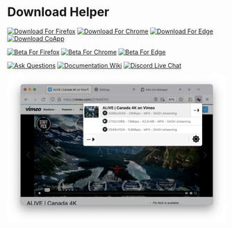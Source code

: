 # Download Helper

[![Download For Firefox](https://img.shields.io/amo/dw/video-downloadhelper?label=Download%20For%20Firefox&labelColor=red&logo=Firefox&logoColor=white)](https://addons.mozilla.org/firefox/addon/video-downloadhelper) [![Download For Chrome](https://img.shields.io/chrome-web-store/users/lmjnegcaeklhafolokijcfjliaokphfk?logo=googlechrome&logoColor=white&labelColor=blue&label=Download%20For%20Chrome)](https://chrome.google.com/webstore/detail/video-downloadhelper/lmjnegcaeklhafolokijcfjliaokphfk) [![Download For Edge](https://img.shields.io/badge/Download_For_Edge-purple?logo=microsoftedge&logoColor=white)](https://microsoftedge.microsoft.com/addons/detail/video-downloadhelper/jmkaglaafmhbcpleggkmaliipiilhldn) [![Download CoApp](https://img.shields.io/badge/download-coapp-orange?logoColor=orange)](https://www.downloadhelper.net/install-coapp-v2)

[![Beta For Firefox](https://img.shields.io/badge/Beta_For_Firefox-red?logo=firefox&logoColor=white)](https://www.downloadhelper.net/firefox/betas) [![Beta For Chrome](https://img.shields.io/chrome-web-store/users/pfoiagbblcbmognbkekfpodpidedkmcc?label=Beta%20For%20Chrome&logo=googlechrome&logoColor=white&labelColor=blue)](https://chromewebstore.google.com/detail/video-downloadhelper-beta/pfoiagbblcbmognbkekfpodpidedkmcc) [![Beta For Edge](https://img.shields.io/badge/Beta_For_Edge-purple?logo=microsoftedge&logoColor=white)](https://microsoftedge.microsoft.com/addons/detail/video-downloadhelper-beta/fojefjolbhfidomcaelhceoldmmpcaga)

[![Ask Questions](https://img.shields.io/github/discussions/aclap-dev/download-helper?label=Ask%20Questions)](https://github.com/aclap-dev/download-helper/discussions) [![Documentation Wiki](https://img.shields.io/badge/documentation-wiki-red?logoColor=orange)](https://github.com/aclap-dev/download-helper/wiki) [![Discord Live Chat](https://img.shields.io/badge/-Discord-5865F2?logo=Discord&logoColor=white)](https://discord.gg/5unMGyBgSk)

[![](assets/screenshot.png)](https://downloadhelper.net)
